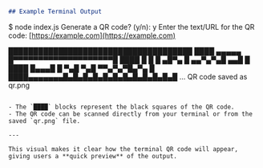 
```markdown
## Example Terminal Output

```

\$ node index.js
Generate a QR code? (y/n): y
Enter the text/URL for the QR code: [https://example.com](https://example.com)

█████████████████████████████████████
████ ▄▄▄▄▄ █▀▀▀▀▀▀▀▀▀▀▀▀▀▀▀▀▀▀▀▀█
████ █   █ █ ▄█▀▄ █ ▄▄▀▄▀▄█ ▄▄█ █
████ █▄▄▄█ █ ▀▄█ ▀▄█ ▀▀▄▀▄▀█▄▀▄ █
████▄▄▄▄▄▄▄█▄█▄█▄█▄█▄█▄█▄█▄█▄█▄█▄█
...
QR code saved as qr.png

```

- The `████` blocks represent the black squares of the QR code.
- The QR code can be scanned directly from your terminal or from the saved `qr.png` file.

---

This visual makes it clear how the terminal QR code will appear, giving users a **quick preview** of the output.  
```

